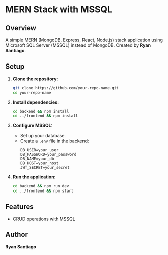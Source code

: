 # MERN Stack with MSSQL

## Overview
A simple MERN (MongoDB, Express, React, Node.js) stack application using Microsoft SQL Server (MSSQL) instead of MongoDB. Created by **Ryan Santiago**.

## Setup
1. **Clone the repository:**
   ```sh
   git clone https://github.com/your-repo-name.git
   cd your-repo-name
   ```

2. **Install dependencies:**
   ```sh
   cd backend && npm install
   cd ../frontend && npm install
   ```

3. **Configure MSSQL:**
   - Set up your database.
   - Create a `.env` file in the backend:
     ```env
     DB_USER=your_user
     DB_PASSWORD=your_password
     DB_NAME=your_db
     DB_HOST=your_host
     JWT_SECRET=your_secret
     ```

4. **Run the application:**
   ```sh
   cd backend && npm run dev
   cd ../frontend && npm start
   ```

## Features
- CRUD operations with MSSQL

## Author
**Ryan Santiago**
